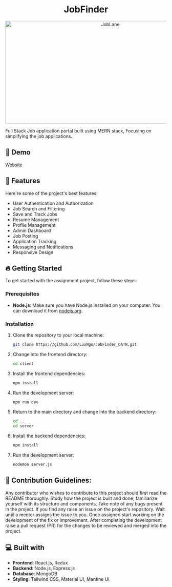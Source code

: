 <h1 align="center" id="title">JobFinder</h1>

<p align="center"><img src="https://socialify.git.ci/sujaltangde/JobLane/image?forks=1&issues=1&language=1&name=1&owner=1&pulls=1&stargazers=1&theme=Dark" alt="JobLane" width="640" height="320" /></p>

<p id="description">Full Stack Job application portal built using MERN stack, Focusing on simplifying the job applications.</p>

<h2>🚀 Demo</h2>

[Website](https://jobfinder.vercel.app/)<br />

<h2>🧐 Features</h2>

Here're some of the project's best features:

- User Authentication and Authorization
- Job Search and Filtering
- Save and Track Jobs
- Resume Management
- Profile Management
- Admin Dashboard
- Job Posting
- Application Tracking
- Messaging and Notifications
- Responsive Design

<h2>🔥 Getting Started</h2>

To get started with the assignment project, follow these steps:

### Prerequisites

- **Node.js**: Make sure you have Node.js installed on your computer. You can download it from [nodejs.org](https://nodejs.org).

### Installation

1. Clone the repository to your local machine:

   ```bash
   git clone https://github.com/LuxNgo/JobFinder_DATN.git
   ```

2. Change into the frontend directory:

   ```bash
   cd client
   ```

3. Install the frontend dependencies:

   ```bash
   npm install
   ```

4. Run the development server:

   ```bash
   npm run dev
   ```

5. Return to the main directory and change into the backend directory:

   ```bash
   cd ..
   cd server
   ```

6. Install the backend dependencies:

   ```bash
   npm install
   ```

7. Run the development server:
   ```bash
   nodemon server.js
   ```

<h2>🍰 Contribution Guidelines:</h2>

Any contributor who wishes to contribute to this project should first read the README thoroughly. Study how the project is built and done, familiarize yourself with its structure and components. Take note of any bugs present in the project. If you find any raise an issue on the project's repository. Wait until a mentor assigns the issue to you. Once assigned start working on the development of the fix or improvement. After completing the development raise a pull request (PR) for the changes to be reviewed and merged into the project.

<h2>💻 Built with</h2>

- **Frontend**: React.js, Redux
- **Backend**: Node.js, Express.js
- **Database**: MongoDB
- **Styling**: Tailwind CSS, Material UI, Mantine UI
